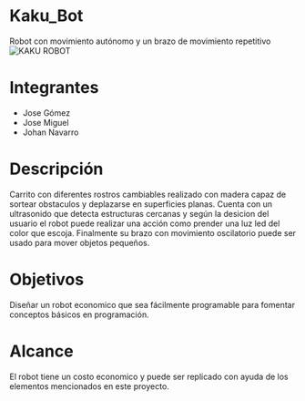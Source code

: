 # Kaku_Bot
Robot con movimiento autónomo y un brazo de movimiento repetitivo
![KAKU ROBOT](https://github.com/DonJoseGo/Kaku_Bot/assets/133617253/b884335e-d6be-4865-9f0d-c7efd6364e25)

# Integrantes
* Jose Gómez
* Jose Miguel
* Johan Navarro
# Descripción
  Carrito con diferentes rostros cambiables realizado con madera capaz de sortear obstaculos y deplazarse en superficies planas. Cuenta con un ultrasonido que detecta estructuras cercanas y según la desicion del usuario el robot puede realizar una acción como prender una luz led del color que escoja. Finalmente su brazo con movimiento oscilatorio puede ser usado para mover objetos pequeños.
# Objetivos
Diseñar un robot economico que sea fácilmente programable para fomentar conceptos básicos en programación. 
# Alcance
El robot tiene un costo economico y puede ser replicado con ayuda de los elementos mencionados en este proyecto.
